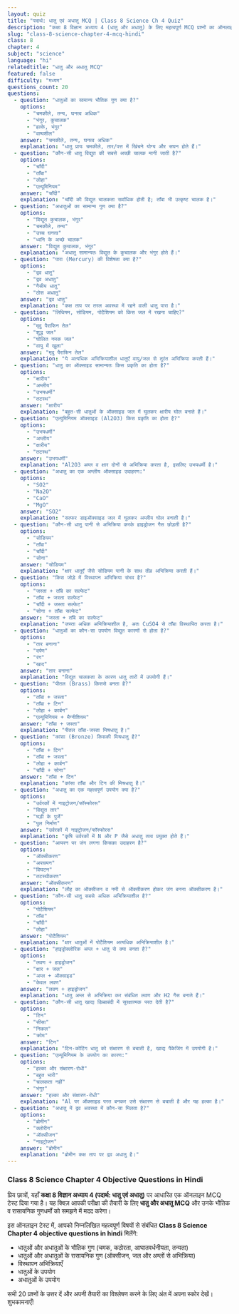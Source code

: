 ```yaml
---
layout: quiz
title: "पदार्थ: धातु एवं अधातु MCQ | Class 8 Science Ch 4 Quiz"
description: "कक्षा 8 विज्ञान अध्याय 4 (धातु और अधातु) के लिए महत्वपूर्ण MCQ प्रश्नों का ऑनलाइन टेस्ट। परीक्षा की तैयारी के लिए Objective Questions हल करें।"
slug: "class-8-science-chapter-4-mcq-hindi"
class: 8
chapter: 4
subject: "science"
language: "hi"
relatedtitle: "धातु और अधातु MCQ"
featured: false
difficulty: "मध्यम"
questions_count: 20
questions:
  - question: "धातुओं का सामान्य भौतिक गुण क्या है?"
    options:
      - "चमकीले, तन्य, घनत्व अधिक"
      - "भंगुर, कुचालक"
      - "हल्के, भंगुर"
      - "वाष्पशील"
    answer: "चमकीले, तन्य, घनत्व अधिक"
    explanation: "धातु प्रायः चमकीले, तार/पत्त में खिंचने योग्य और सघन होते हैं।"
  - question: "कौन-सी धातु विद्युत की सबसे अच्छी चालक मानी जाती है?"
    options:
      - "चाँदी"
      - "ताँबा"
      - "लोहा"
      - "एल्यूमिनियम"
    answer: "चाँदी"
    explanation: "चाँदी की विद्युत चालकता सर्वाधिक होती है; ताँबा भी उत्कृष्ट चालक है।"
  - question: "अधातुओं का सामान्य गुण क्या है?"
    options:
      - "विद्युत कुचालक, भंगुर"
      - "चमकीले, तन्य"
      - "उच्च घनत्व"
      - "ध्वनि के अच्छे चालक"
    answer: "विद्युत कुचालक, भंगुर"
    explanation: "अधातु सामान्यतः विद्युत के कुचालक और भंगुर होते हैं।"
  - question: "पारा (Mercury) की विशेषता क्या है?"
    options:
      - "द्रव धातु"
      - "द्रव अधातु"
      - "गैसीय धातु"
      - "ठोस अधातु"
    answer: "द्रव धातु"
    explanation: "कक्ष ताप पर तरल अवस्था में रहने वाली धातु पारा है।"
  - question: "लिथियम, सोडियम, पोटैशियम को किस जल में रखना चाहिए?"
    options:
      - "मृदु पैराफिन तेल"
      - "शुद्ध जल"
      - "घोलित नमक जल"
      - "वायु में खुला"
    answer: "मृदु पैराफिन तेल"
    explanation: "ये अत्यधिक अभिक्रियाशील धातुएँ वायु/जल से तुरंत अभिक्रिया करती हैं।"
  - question: "धातु का ऑक्साइड सामान्यतः किस प्रकृति का होता है?"
    options:
      - "क्षारीय"
      - "अम्लीय"
      - "उभयधर्मी"
      - "तटस्थ"
    answer: "क्षारीय"
    explanation: "बहुत-सी धातुओं के ऑक्साइड जल में घुलकर क्षारीय घोल बनाते हैं।"
  - question: "एल्युमिनियम ऑक्साइड (Al2O3) किस प्रकृति का होता है?"
    options:
      - "उभयधर्मी"
      - "अम्लीय"
      - "क्षारीय"
      - "तटस्थ"
    answer: "उभयधर्मी"
    explanation: "Al2O3 अम्ल व क्षार दोनों से अभिक्रिया करता है, इसलिए उभयधर्मी है।"
  - question: "अधातु का एक अम्लीय ऑक्साइड उदाहरण:"
    options:
      - "SO2"
      - "Na2O"
      - "CaO"
      - "MgO"
    answer: "SO2"
    explanation: "सल्फर डाइऑक्साइड जल में घुलकर अम्लीय घोल बनाती है।"
  - question: "कौन-सी धातु पानी से अभिक्रिया करके हाइड्रोजन गैस छोड़ती है?"
    options:
      - "सोडियम"
      - "ताँबा"
      - "चाँदी"
      - "सोना"
    answer: "सोडियम"
    explanation: "क्षार धातुएँ जैसे सोडियम पानी के साथ तीव्र अभिक्रिया करती हैं।"
  - question: "किस जोड़े में विस्थापन अभिक्रिया संभव है?"
    options:
      - "जस्ता + ताँबे का सल्फेट"
      - "ताँबा + जस्ता सल्फेट"
      - "चाँदी + जस्ता सल्फेट"
      - "सोना + ताँबा सल्फेट"
    answer: "जस्ता + ताँबे का सल्फेट"
    explanation: "जस्ता अधिक अभिक्रियाशील है, अतः CuSO4 से ताँबा विस्थापित करता है।"
  - question: "धातुओं का कौन-सा उपयोग विद्युत कारणों से होता है?"
    options:
      - "तार बनाना"
      - "दर्पण"
      - "रंग"
      - "खाद"
    answer: "तार बनाना"
    explanation: "विद्युत चालकता के कारण धातु तारों में उपयोगी हैं।"
  - question: "पीतल (Brass) किससे बनता है?"
    options:
      - "ताँबा + जस्ता"
      - "ताँबा + टिन"
      - "लोहा + कार्बन"
      - "एल्यूमिनियम + मैग्नीशियम"
    answer: "ताँबा + जस्ता"
    explanation: "पीतल ताँबा-जस्ता मिश्रधातु है।"
  - question: "कांसा (Bronze) किसकी मिश्रधातु है?"
    options:
      - "ताँबा + टिन"
      - "ताँबा + जस्ता"
      - "लोहा + कार्बन"
      - "चाँदी + सोना"
    answer: "ताँबा + टिन"
    explanation: "कांसा ताँबा और टिन की मिश्रधातु है।"
  - question: "अधातु का एक महत्वपूर्ण उपयोग क्या है?"
    options:
      - "उर्वरकों में नाइट्रोजन/फॉस्फोरस"
      - "विद्युत तार"
      - "घड़ी के पुर्जे"
      - "पुल निर्माण"
    answer: "उर्वरकों में नाइट्रोजन/फॉस्फोरस"
    explanation: "कृषि उर्वरकों में N और P जैसे अधातु तत्व प्रयुक्त होते हैं।"
  - question: "आयरन पर जंग लगना किसका उदाहरण है?"
    options:
      - "ऑक्सीकरण"
      - "अपचयन"
      - "विघटन"
      - "तटस्थीकरण"
    answer: "ऑक्सीकरण"
    explanation: "लौह का ऑक्सीजन व नमी से ऑक्सीकरण होकर जंग बनना ऑक्सीकरण है।"
  - question: "कौन-सी धातु सबसे अधिक अभिक्रियाशील है?"
    options:
      - "पोटैशियम"
      - "ताँबा"
      - "चाँदी"
      - "लोहा"
    answer: "पोटैशियम"
    explanation: "क्षार धातुओं में पोटैशियम अत्यधिक अभिक्रियाशील है।"
  - question: "हाइड्रोक्लोरिक अम्ल + धातु से क्या बनता है?"
    options:
      - "लवण + हाइड्रोजन"
      - "क्षार + जल"
      - "अम्ल + ऑक्साइड"
      - "केवल लवण"
    answer: "लवण + हाइड्रोजन"
    explanation: "धातु अम्ल से अभिक्रिया कर संबंधित लवण और H2 गैस बनाते हैं।"
  - question: "कौन-सी धातु खाद्य डिब्बाबंदी में सुरक्षात्मक परत देती है?"
    options:
      - "टिन"
      - "सीसा"
      - "निकल"
      - "क्रोम"
    answer: "टिन"
    explanation: "टिन-कोटिंग धातु को संक्षारण से बचाती है, खाद्य पैकेजिंग में उपयोगी है।"
  - question: "एल्यूमिनियम के उपयोग का कारण:"
    options:
      - "हल्का और संक्षारण-रोधी"
      - "बहुत भारी"
      - "चालकता नहीं"
      - "भंगुर"
    answer: "हल्का और संक्षारण-रोधी"
    explanation: "Al पर ऑक्साइड परत बनकर उसे संक्षारण से बचाती है और यह हल्का है।"
  - question: "अधातु में द्रव अवस्था में कौन-सा मिलता है?"
    options:
      - "ब्रोमीन"
      - "क्लोरीन"
      - "ऑक्सीजन"
      - "नाइट्रोजन"
    answer: "ब्रोमीन"
    explanation: "ब्रोमीन कक्ष ताप पर द्रव अधातु है।"
---
```


### Class 8 Science Chapter 4 Objective Questions in Hindi

प्रिय छात्रों, यहाँ **कक्षा 8 विज्ञान अध्याय 4 (पदार्थ: धातु एवं अधातु)** पर आधारित एक ऑनलाइन MCQ टेस्ट दिया गया है। यह क्विज़ आपकी परीक्षा की तैयारी के लिए **धातु और अधातु MCQ** और उनके भौतिक व रासायनिक गुणधर्मों को समझने में मदद करेगा।

इस ऑनलाइन टेस्ट में, आपको निम्नलिखित महत्वपूर्ण विषयों से संबंधित **Class 8 Science Chapter 4 objective questions in hindi** मिलेंगे:
- धातुओं और अधातुओं के भौतिक गुण (चमक, कठोरता, आघातवर्धनीयता, तन्यता)
- धातुओं और अधातुओं के रासायनिक गुण (ऑक्सीजन, जल और अम्लों से अभिक्रिया)
- विस्थापन अभिक्रियाएँ
- धातुओं के उपयोग
- अधातुओं के उपयोग

सभी 20 प्रश्नों के उत्तर दें और अपनी तैयारी का विश्लेषण करने के लिए अंत में अपना स्कोर देखें। शुभकामनाएँ!